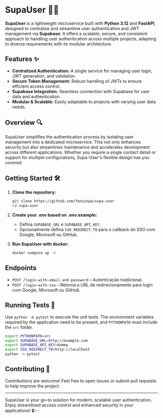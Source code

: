 # SupaUser 🏋️‍♂️

**SupaUser** is a lightweight microservice built with **Python 3.12** and **FastAPI**, designed to centralize and streamline user authentication and JWT management via **Supabase**. It offers a scalable, secure, and consistent approach to handling user authentication across multiple projects, adapting to diverse requirements with its modular architecture.

## Features ✨
- **Centralized Authentication:** A single service for managing user login, JWT generation, and validation.
- **Secure Token Management:** Robust handling of JWTs to ensure efficient access control.
- **Supabase Integration:** Seamless connection with Supabase for user data and authentication.
- **Modular & Scalable:** Easily adaptable to projects with varying user data needs.

## Overview 🔍
SupaUser simplifies the authentication process by isolating user management into a dedicated microservice. This not only enhances security but also streamlines maintenance and accelerates development across different applications. Whether you require a single contact detail or support for multiple configurations, Supa-User's flexible design has you covered.

## Getting Started 🛠️

1. **Clone the repository:**
   ```bash
   git clone https://github.com/feniuspw/supa-user
   cd supa-user


2. **Create your .env based on .env.example:**
   - Defina `SUPABASE_URL` e `SUPABASE_API_KEY`.
   - Opcionalmente defina `SSO_REDIRECT_TO` para o callback do SSO com Google, Microsoft ou GitHub.

3. **Run SupaUser with docker:**
   ```bash
   docker compose up -d
   ```

## Endpoints
- `POST /login-with-email-and-password` – Autenticação tradicional.
- `POST /login-with-sso` – Retorna a URL de redirecionamento para login com Google, Microsoft ou GitHub.

## Running Tests 🧪

Use `python -m pytest` to execute the unit tests. The environment variables required by the
application need to be present, and `PYTHONPATH` must include the `src` folder.

```bash
export PYTHONPATH=src
export SUPABASE_URL=http://example.com
export SUPABASE_API_KEY=dummy
export SSO_REDIRECT_TO=http://localhost
python -m pytest
```


## Contributing 🤝
Contributions are welcome! Feel free to open issues or submit pull requests to help improve the project.

---

SupaUser is your go-to solution for modern, scalable user authentication. Enjoy streamlined access control and enhanced security in your applications! 🔒✨
